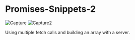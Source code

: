 # Promises-Snippets-2

![Capture](https://user-images.githubusercontent.com/52431957/91927160-cd38cf00-eca6-11ea-8b91-55dd61ab67c3.PNG)
![Capture2](https://user-images.githubusercontent.com/52431957/91933937-088fc980-ecb8-11ea-85e6-aca285bed66a.PNG)


Using multiple fetch calls and building an array with a server.
